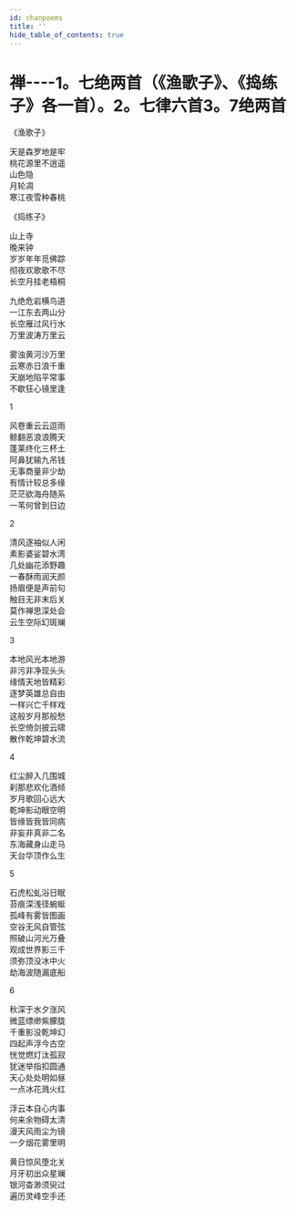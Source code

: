 ```yaml
---
id: chanpoems
title: ''
hide_table_of_contents: true
---
```


# 禅----1。七绝两首（《渔歌子》、《捣练子》各一首）。2。七律六首3。7绝两首

《渔歌子》

天是森罗地是牢<br/>
桃花源里不逍遥<br/>
山色隐<br/>
月轮凋<br/>
寒江夜雪种春桃
 
《捣练子》

山上寺<br/>
晚来钟<br/>
岁岁年年觅佛踪<br/>
彻夜欢歌歌不尽<br/>
长空月挂老梧桐
 
九绝危岩横鸟道<br/>
一江东去两山分<br/>
长空雁过风行水<br/>
万里波涛万里云

雾浊黄河沙万里<br/>
云寒赤日浪千重<br/>
天崩地陷平常事<br/>
不歇狂心镜里逢

1

风卷重云云逗雨<br/>
鲸翻恶浪浪腾天<br/>
蓬莱终化三杯土<br/>
阿鼻犹输九吊钱<br/>
无事商量非少劫<br/>
有情计较总多缘<br/>
茫茫欲海舟随系<br/>
一苇何曾到日边



2

清风逐袖似人闲<br/>
素影婆娑碧水湾<br/>
几处幽花添野趣<br/>
一春酥雨润天颜<br/>
扬眉便是声前句 <br/>
触目无非末后关<br/>
莫作禅思深处会<br/>
云生空际幻斑斓


3

本地风光本地游<br/>
非污非净现头头<br/>
缘情天地皆精彩<br/>
逐梦英雄总自由<br/>
一样兴亡千样戏<br/>
这般岁月那般愁<br/>
长空倚剑披云啸<br/>
散作乾坤碧水流


4

红尘醉入几围城<br/>
刹那悲欢化酒倾<br/>
岁月歌回心远大 <br/>
乾坤影动眼空明<br/>
皆缘皆我皆同病<br/>
非妄非真非二名<br/>
东海藏身山走马<br/>
天台华顶作么生


5

石虎松虬浴日眠<br/>
苔痕深浅径蜿蜒<br/>
孤峰有雾皆图画<br/>
空谷无风自管弦<br/>
照破山河光万叠<br/>
观成世界影三千<br/>
须弥顶没冰中火<br/>
劫海波随漏底船 



6

秋深于水夕涨风<br/>
微蓝缥缈紫朦胧<br/>
千重影没乾坤幻<br/>
四起声浮今古空<br/>
恍觉燃灯汰孤寂<br/>
犹迷举指扣圆通<br/>
天心处处明如昼<br/>
一点冰花溅火红


浮云本自心内事<br/>
何来余物碍太清<br/>
漫天风雨尘为镜<br/>
一夕烟花雾里明

 
黄日惊风堕北关<br/>
月牙初出众星斓<br/>
银河杳渺须臾过<br/>
遍历灵峰空手还